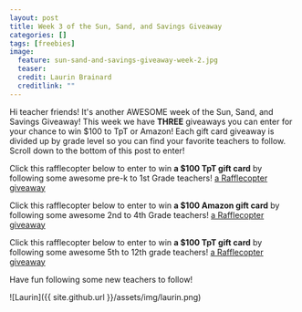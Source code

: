 ```yaml
---
layout: post
title: Week 3 of the Sun, Sand, and Savings Giveaway
categories: []
tags: [freebies]
image:
  feature: sun-sand-and-savings-giveaway-week-2.jpg
  teaser: 
  credit: Laurin Brainard
  creditlink: ""
---
```

Hi teacher friends! It's another AWESOME week of the Sun, Sand, and Savings Giveaway! This week we have **THREE** giveaways you can enter for your chance to win $100 to TpT or Amazon! Each gift card giveaway is divided up by grade level so you can find your favorite teachers to follow. Scroll down to the bottom of this post to enter! 

Click this rafflecopter below to enter to win **a $100 TpT gift card** by following some awesome pre-k to 1st Grade teachers!
<a class="rcptr" href="http://www.rafflecopter.com/rafl/display/4dfd2d9610/" rel="nofollow" data-raflid="4dfd2d9610" data-theme="classic" data-template="" id="rcwidget_hfkog2wg">a Rafflecopter giveaway</a>
<script src="https://widget-prime.rafflecopter.com/launch.js"></script>

Click this rafflecopter below to enter to win **a $100 Amazon gift card** by following some awesome 2nd to 4th Grade teachers!
<a class="rcptr" href="http://www.rafflecopter.com/rafl/display/4d65d9113/" rel="nofollow" data-raflid="4d65d9113" data-theme="classic" data-template="" id="rcwidget_7rfnl35d">a Rafflecopter giveaway</a>
<script src="https://widget-prime.rafflecopter.com/launch.js"></script>

Click this rafflecopter below to enter to win **a $100 TpT gift card** by following some awesome 5th to 12th grade teachers!
<a class="rcptr" href="http://www.rafflecopter.com/rafl/display/364bd53721/" rel="nofollow" data-raflid="364bd53721" data-theme="classic" data-template="" id="rcwidget_zhoh8dj0">a Rafflecopter giveaway</a>
<script src="https://widget-prime.rafflecopter.com/launch.js"></script>

Have fun following some new teachers to follow!

![Laurin]({{ site.github.url }}/assets/img/laurin.png)


